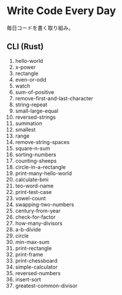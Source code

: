 # Write Code Every Day
毎日コードを書く取り組み。

## CLI (Rust)
1. hello-world
2. x-power
3. rectangle
4. even-or-odd
5. watch
6. sum-of-positive
7. remove-first-and-last-character
8. string-repeat
9. small-large-equal
10. reversed-strings
11. summation
12. smallest
13. range
14. remove-string-spaces
15. square-n-sum
16. sorting-numbers
17. counting-sheeps
18. circle-in-a-rectangle
19. print-many-hello-world
20. calculate-bmi
21. teo-word-name
22. print-test-case
23. vowel-count
24. swapping-two-numbers
25. century-from-year
26. check-for-factor
27. how-many-divisors
28. a-b-divide
29. circle
30. min-max-sum
31. print-rectangle
32. print-frame
33. print-chessboard
34. simple-calculator
35. reversed-numbers
36. insert-sort
37. greatest-common-divisor